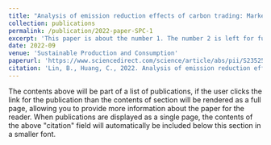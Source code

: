 ```yaml
---
title: "Analysis of emission reduction effects of carbon trading: Market mechanism or government intervention?"
collection: publications
permalink: /publication/2022-paper-SPC-1
excerpt: 'This paper is about the number 1. The number 2 is left for future work.'
date: 2022-09
venue: 'Sustainable Production and Consumption'
paperurl: 'https://www.sciencedirect.com/science/article/abs/pii/S2352550922001622'
citation: 'Lin, B., Huang, C., 2022. Analysis of emission reduction effects of carbon trading: Market mechanism or government intervention? Sustain. Prod. Consum. 33, 28–37. https://doi.org/10.1016/j.spc.2022.06.016'
---
```


The contents above will be part of a list of publications, if the user clicks the link for the publication than the contents of section will be rendered as a full page, allowing you to provide more information about the paper for the reader. When publications are displayed as a single page, the contents of the above "citation" field will automatically be included below this section in a smaller font.
